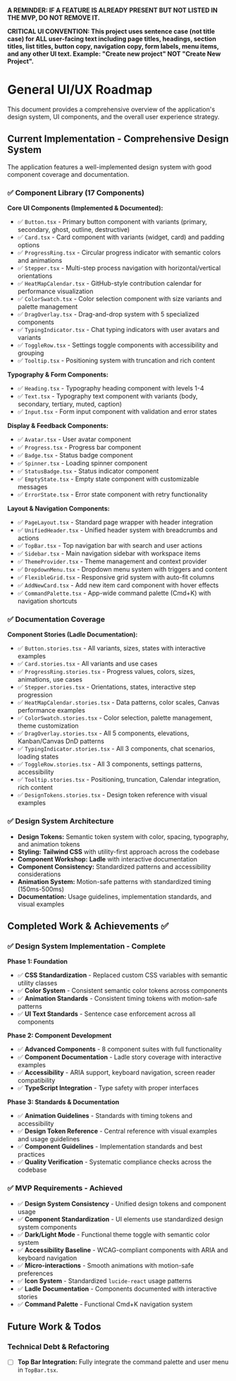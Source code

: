 **A REMINDER: IF A FEATURE IS ALREADY PRESENT BUT NOT LISTED IN THE MVP, DO NOT REMOVE IT.**

**CRITICAL UI CONVENTION: This project uses sentence case (not title case) for ALL user-facing text including page titles, headings, section titles, list titles, button copy, navigation copy, form labels, menu items, and any other UI text. Example: "Create new project" NOT "Create New Project".**

# General UI/UX Roadmap

This document provides a comprehensive overview of the application's design system, UI components, and the overall user experience strategy.

## Current Implementation - Comprehensive Design System

The application features a well-implemented design system with good component coverage and documentation.

### ✅ **Component Library (17 Components)**

**Core UI Components (Implemented & Documented):**
- ✅ `Button.tsx` - Primary button component with variants (primary, secondary, ghost, outline, destructive)
- ✅ `Card.tsx` - Card component with variants (widget, card) and padding options
- ✅ `ProgressRing.tsx` - Circular progress indicator with semantic colors and animations
- ✅ `Stepper.tsx` - Multi-step process navigation with horizontal/vertical orientations
- ✅ `HeatMapCalendar.tsx` - GitHub-style contribution calendar for performance visualization
- ✅ `ColorSwatch.tsx` - Color selection component with size variants and palette management
- ✅ `DragOverlay.tsx` - Drag-and-drop system with 5 specialized components
- ✅ `TypingIndicator.tsx` - Chat typing indicators with user avatars and variants
- ✅ `ToggleRow.tsx` - Settings toggle components with accessibility and grouping
- ✅ `Tooltip.tsx` - Positioning system with truncation and rich content

**Typography & Form Components:**
- ✅ `Heading.tsx` - Typography heading component with levels 1-4
- ✅ `Text.tsx` - Typography text component with variants (body, secondary, tertiary, muted, caption)
- ✅ `Input.tsx` - Form input component with validation and error states

**Display & Feedback Components:**
- ✅ `Avatar.tsx` - User avatar component
- ✅ `Progress.tsx` - Progress bar component
- ✅ `Badge.tsx` - Status badge component
- ✅ `Spinner.tsx` - Loading spinner component
- ✅ `StatusBadge.tsx` - Status indicator component
- ✅ `EmptyState.tsx` - Empty state component with customizable messages
- ✅ `ErrorState.tsx` - Error state component with retry functionality

**Layout & Navigation Components:**
- ✅ `PageLayout.tsx` - Standard page wrapper with header integration
- ✅ `UnifiedHeader.tsx` - Unified header system with breadcrumbs and actions
- ✅ `TopBar.tsx` - Top navigation bar with search and user actions
- ✅ `Sidebar.tsx` - Main navigation sidebar with workspace items
- ✅ `ThemeProvider.tsx` - Theme management and context provider
- ✅ `DropdownMenu.tsx` - Dropdown menu system with triggers and content
- ✅ `FlexibleGrid.tsx` - Responsive grid system with auto-fit columns
- ✅ `AddNewCard.tsx` - Add new item card component with hover effects
- ✅ `CommandPalette.tsx` - App-wide command palette (Cmd+K) with navigation shortcuts

### ✅ **Documentation Coverage**

**Component Stories (Ladle Documentation):**
- ✅ `Button.stories.tsx` - All variants, sizes, states with interactive examples
- ✅ `Card.stories.tsx` - All variants and use cases
- ✅ `ProgressRing.stories.tsx` - Progress values, colors, sizes, animations, use cases
- ✅ `Stepper.stories.tsx` - Orientations, states, interactive step progression
- ✅ `HeatMapCalendar.stories.tsx` - Data patterns, color scales, Canvas performance examples
- ✅ `ColorSwatch.stories.tsx` - Color selection, palette management, theme customization
- ✅ `DragOverlay.stories.tsx` - All 5 components, elevations, Kanban/Canvas DnD patterns
- ✅ `TypingIndicator.stories.tsx` - All 3 components, chat scenarios, loading states
- ✅ `ToggleRow.stories.tsx` - All 3 components, settings patterns, accessibility
- ✅ `Tooltip.stories.tsx` - Positioning, truncation, Calendar integration, rich content
- ✅ `DesignTokens.stories.tsx` - Design token reference with visual examples

### ✅ **Design System Architecture**

- **Design Tokens:** Semantic token system with color, spacing, typography, and animation tokens
- **Styling:** **Tailwind CSS** with utility-first approach across the codebase
- **Component Workshop:** **Ladle** with interactive documentation
- **Component Consistency:** Standardized patterns and accessibility considerations
- **Animation System:** Motion-safe patterns with standardized timing (150ms-500ms)
- **Documentation:** Usage guidelines, implementation standards, and visual examples

## Completed Work & Achievements ✅

### ✅ **Design System Implementation - Complete**

**Phase 1: Foundation**
- ✅ **CSS Standardization** - Replaced custom CSS variables with semantic utility classes
- ✅ **Color System** - Consistent semantic color tokens across components
- ✅ **Animation Standards** - Consistent timing tokens with motion-safe patterns
- ✅ **UI Text Standards** - Sentence case enforcement across all components

**Phase 2: Component Development**
- ✅ **Advanced Components** - 8 component suites with full functionality
- ✅ **Component Documentation** - Ladle story coverage with interactive examples
- ✅ **Accessibility** - ARIA support, keyboard navigation, screen reader compatibility
- ✅ **TypeScript Integration** - Type safety with proper interfaces

**Phase 3: Standards & Documentation**
- ✅ **Animation Guidelines** - Standards with timing tokens and accessibility
- ✅ **Design Token Reference** - Central reference with visual examples and usage guidelines
- ✅ **Component Guidelines** - Implementation standards and best practices
- ✅ **Quality Verification** - Systematic compliance checks across the codebase

### ✅ **MVP Requirements - Achieved**

- ✅ **Design System Consistency** - Unified design tokens and component usage
- ✅ **Component Standardization** - UI elements use standardized design system components
- ✅ **Dark/Light Mode** - Functional theme toggle with semantic color system
- ✅ **Accessibility Baseline** - WCAG-compliant components with ARIA and keyboard navigation
- ✅ **Micro-interactions** - Smooth animations with motion-safe preferences
- ✅ **Icon System** - Standardized `lucide-react` usage patterns
- ✅ **Ladle Documentation** - Components documented with interactive stories
- ✅ **Command Palette** - Functional Cmd+K navigation system 

## Future Work & Todos

### Technical Debt & Refactoring
- [ ] **Top Bar Integration:** Fully integrate the command palette and user menu in `TopBar.tsx`. 